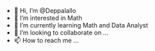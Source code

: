 - 👋 Hi, I’m @Deppalallo
- 👀 I’m interested in Math
- 🌱 I’m currently learning Math and Data Analyst
- 💞️ I’m looking to collaborate on ...
- 📫 How to reach me ...

<!---
Deppalallo/Deppalallo is a ✨ special ✨ repository because its `README.md` (this file) appears on your GitHub profile.
You can click the Preview link to take a look at your changes.
--->
